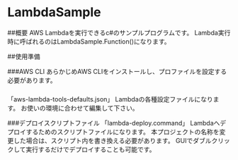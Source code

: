 # LambdaSample
##概要
AWS Lambdaを実行できるc#のサンプルプログラムです。
Lambda実行時に呼ばれるのはLambdaSample.Function()になります。

##使用準備

###AWS CLI
あらかじめAWS CLIをインストールし、プロファイルを設定する必要があります。

###
「aws-lambda-tools-defaults.json」
Lambdaの各種設定ファイルになります。
お使いの環境に合わせて編集して下さい。

###デプロイスクリプトファイル
「lambda-deploy.command」
Lambdaへデプロイするためのスクリプトファイルになります。
本プロジェクトの名称を変更した場合は、スクリプト内を書き換える必要があります。
GUIでダブルクリックして実行するだけでデプロイすることも可能です。

